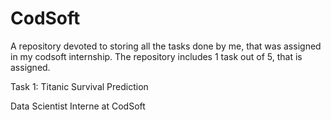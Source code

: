# CodSoft
A repository devoted to storing all the tasks done by me, that was assigned in my codsoft internship. The repository includes 1 task out of 5, that is assigned.

Task 1: Titanic Survival Prediction

Data Scientist Interne at CodSoft 

